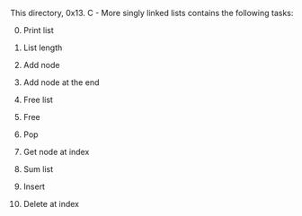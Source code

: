 This directory, 0x13. C - More singly linked lists contains the following tasks:

0. Print list

1. List length

2. Add node

3. Add node at the end

4. Free list

5. Free

6. Pop

7. Get node at index

8. Sum list

9. Insert

10. Delete at index
